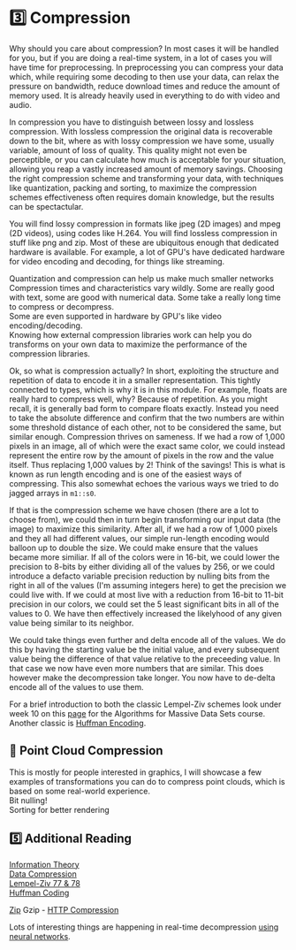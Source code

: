 # 3️⃣ Compression
Why should you care about compression? In most cases it will be handled for you, but if you are doing a real-time
system, in a lot of cases you will have time for preprocessing. In preprocessing you can compress your data which,
while requiring some decoding to then use your data, can relax the pressure on bandwidth, reduce download times
and reduce the amount of memory used. It is already heavily used in everything to do with video and audio.

In compression you have to distinguish between lossy and lossless compression. With lossless compression the
original data is recoverable down to the bit, where as with lossy compression we have some, usually variable,
amount of loss of quality. This quality might not even be perceptible, or you can calculate how much is
acceptable for your situation, allowing you reap a vastly increased amount of memory savings. Choosing the
right compression scheme and transforming your data, with techniques like quantization, packing and sorting, to
maximize the compression schemes effectiveness often requires domain knowledge, but the results can be spectactular.

You will find lossy compression in formats like jpeg (2D images) and mpeg (2D videos), using codes like H.264.
You will find lossless compression in stuff like png and zip. Most of these are ubiquitous enough that dedicated
hardware is available. For example, a lot of GPU's have dedicated hardware for video encoding and decoding, for
things like streaming.

Quantization and compression can help us make much smaller networks  
Compression times and characteristics vary wildly. Some are really good with text, some are good
with numerical data. Some take a really long time to compress or decompress.  
Some are even supported in hardware by GPU's like video encoding/decoding.  
Knowing how external compression libraries work can help you do transforms on your own
data to maximize the performance of the compression libraries.  

Ok, so what is compression actually? In short, exploiting the structure and repetition of data to encode it in a
smaller representation. This tightly connected to types, which is why it is in this module. For example, floats
are really hard to compress well, why? Because of repetition. As you might recall, it is generally bad form to
compare floats exactly. Instead you need to take the absolute difference and confirm that the two numbers are
within some threshold distance of each other, not to be considered the same, but similar enough. Compression
thrives on sameness. If we had a row of 1,000 pixels in an image, all of which were the exact same color, we could
instead represent the entire row by the amount of pixels in the row and the value itself. Thus replacing 1,000
values by 2! Think of the savings! This is what is known as run length encoding and is one of the easiest ways
of compressing. This also somewhat echoes the various ways we tried to do jagged arrays in ```m1::s0```.

If that is the compression scheme we have chosen (there are a lot to choose from), we could then in turn begin
transforming our input data (the image) to maximize this similarity. After all, if we had a row of 1,000 pixels
and they all had different values, our simple run-length encoding would balloon up to double the size. We could
make ensure that the values became more similiar. If all of the colors were in 16-bit, we could lower the precision
to 8-bits by either dividing all of the values by 256, or we could introduce a defacto variable precision reduction
by nulling bits from the right in all of the values (I'm assuming integers here) to get the precision we could live
with. If we could at most live with a reduction from 16-bit to 11-bit precision in our colors, we could set the
5 least significant bits in all of the values to 0. We have then effectively increased the likelyhood of any
given value being similar to its neighbor.

We could take things even further and delta encode all of the values. We do this by having the starting value
be the initial value, and every subsequent value being the difference of that value relative to the preceeding
value. In that case we now have even more numbers that are similar. This does however make the decompression
take longer. You now have to de-delta encode all of the values to use them. 

For a brief introduction to both the classic Lempel-Ziv schemes look under
week 10 on this [page](http://www2.compute.dtu.dk/courses/02282/2023/) for the
Algorithms for Massive Data Sets course.
Another classic is
[Huffman Encoding](https://web.stanford.edu/class/archive/cs/cs106b/cs106b.1132/handouts/34-Huffman-Encoding.pdf).

## 🧬 Point Cloud Compression
This is mostly for people interested in graphics, I will showcase a few examples of transformations you can do to
compress point clouds, which is based on some real-world experience.  
Bit nulling!  
Sorting for better rendering  

## 5️⃣ Additional Reading
[Information Theory](https://en.wikipedia.org/wiki/Information_theory)  
[Data Compression](https://en.wikipedia.org/wiki/Data_compression)  
[Lempel-Ziv 77 & 78](https://en.wikipedia.org/wiki/LZ77_and_LZ78)  
[Huffman Coding](https://en.wikipedia.org/wiki/Huffman_coding)  

[Zip](https://en.wikipedia.org/wiki/ZIP_(file_format))  
Gzip - [HTTP Compression](https://en.wikipedia.org/wiki/HTTP_compression)  

Lots of interesting things are happening in real-time decompression
[using neural networks](https://research.nvidia.com/labs/rtr/neural_texture_compression/s).
